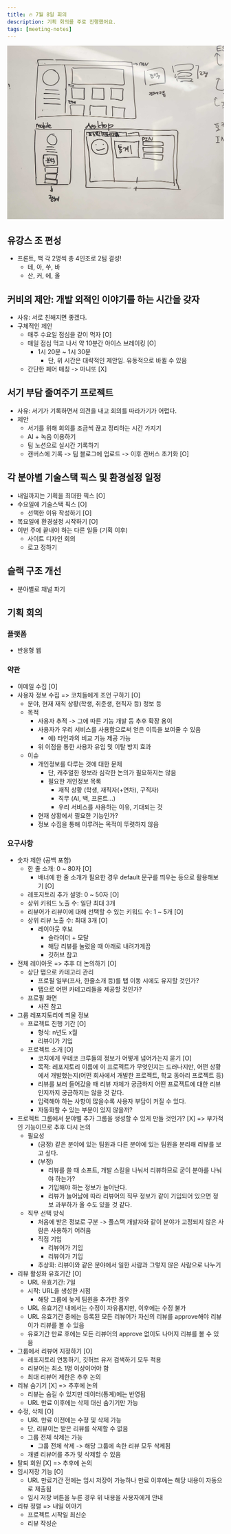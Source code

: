 ```yaml
---
title: 🔥 7월 8일 회의 
description: 기획 회의를 주로 진행했어요.
tags: [meeting-notes]
---
```


![board](./img/layout.jpg)

## 유강스 조 편성

- 프론트, 백 각 2명씩 총 4인조로 2팀 결성!
  - 테, 아, 쑤, 바
  - 산, 커, 에, 올

## 커비의 제안: 개발 외적인 이야기를 하는 시간을 갖자

- 사유: 서로 친해지면 좋겠다.
- 구체적인 제안
  - 매주 수요일 점심을 같이 먹자 [O]
  - 매일 점심 먹고 나서 약 10분간 아이스 브레이킹 [O]
    - 1시 20분 ~ 1시 30분
      - 단, 위 시간은 대략적인 제안임. 유동적으로 바뀔 수 있음
  - 간단한 페어 매칭 -> 마니또 [X]

## 서기 부담 줄여주기 프로젝트

- 사유: 서기가 기록하면서 의견을 내고 회의를 따라가기가 어렵다.
- 제안
  - 서기를 위해 회의를 조금씩 끊고 정리하는 시간 가지기
  - AI + 녹음 이용하기
  - 팀 노션으로 실시간 기록하기
  - 캔버스에 기록 -> 팀 블로그에 업로드 -> 이후 캔버스 초기화 [O]

## 각 분야별 기술스택 픽스 및 환경설정 일정

- 내일까지는 기획을 최대한 픽스 [O]
- 수요일에 기술스택 픽스 [O]
  - 선택한 이유 작성하기 [O]
- 목요일에 환경설정 시작하기 [O]
- 이번 주에 끝내야 하는 다른 일들 (기획 이후)
  - 사이트 디자인 회의
  - 로고 정하기

## 슬랙 구조 개선

- 분야별로 채널 파기

## 기획 회의

### 플랫폼

- 반응형 웹

### 약관

- 이메일 수집 [O]
- 사용자 정보 수집 => 코치들에게 조언 구하기 [O]
  - 분야, 현재 재직 상황(학생, 취준생, 현직자 등) 정보 등
  - 목적
    - 사용자 추적 -> 그에 따른 기능 개발 등 추후 확장 용이
    - 사용자가 우리 서비스를 사용함으로써 얻은 이득을 보여줄 수 있음
      - 예) 타인과의 비교 기능 제공 가능
    - 위 이점을 통한 사용자 유입 및 이탈 방지 효과
  - 이슈
    - 개인정보를 다루는 것에 대한 문제
      - 단, 캐주얼한 정보라 심각한 논의가 필요하지는 않음
      - 필요한 개인정보 목록
        - 재직 상황 (학생, 재직자(+연차), 구직자)
        - 직무 (AI, 백, 프론트...)
        - 우리 서비스를 사용하는 이유, 기대되는 것
    - 현재 상황에서 필요한 기능인가?
    - 정보 수집을 통해 이루려는 목적이 뚜렷하지 않음

### 요구사항

- 숫자 제한 (공백 포함)
  - 한 줄 소개: 0 ~ 80자 [O]
    - 배너에 한 줄 소개가 필요한 경우 default 문구를 띄우는 등으로 활용해보기 [O]
  - 레포지토리 추가 설명: 0 ~ 50자 [O]
  - 상위 키워드 노출 수: 일단 최대 3개
  - 리뷰어가 리뷰이에 대해 선택할 수 있는 키워드 수: 1 ~ 5개 [O]
  - 상위 리뷰 노출 수: 최대 3개 [O]
    - 레이아웃 후보
      - 슬라이더 + 모달
      - 해당 리뷰를 눌렀을 때 아래로 내려가게끔
      - 깃허브 참고
- 전체 레이아웃 => 추후 더 논의하기 [O]
  - 상단 탭으로 카테고리 관리
    - 프로필 일부(프사, 한줄소개 등)를 탭 이동 시에도 유지할 것인가?
    - 탭으로 어떤 카테고리들을 제공할 것인가?
  - 프로필 화면
    - 사진 참고
- 그룹 레포지토리에 띄울 정보
  - 프로젝트 진행 기간 [O]
    - 형식: n년도 x월
    - 리뷰이가 기입
  - 프로젝트 소개 [O]
    - 코치에게 우테코 크루들의 정보가 어떻게 넘어가는지 묻기 [O]
    - 목적: 레포지토리 이름에 이 프로젝트가 무엇인지는 드러나지만, 어떤 상황에서 개발했는지(어떤 회사에서 개발한 프로젝트, 학교 동아리 프로젝트 등)
    - 리뷰를 보러 들어갔을 때 리뷰 자체가 궁금하지 어떤 프로젝트에 대한 리뷰인지까지 궁금하지는 않을 것 같다.
    - 입력해야 하는 사항이 많을수록 사용자 부담이 커질 수 있다.
    - 자동화할 수 있는 부분이 있지 않을까?
- 프로젝트 그룹에서 분야별 추가 그룹을 생성할 수 있게 만들 것인가? [X] => 부가적인 기능이므로 추후 다시 논의
  - 필요성
    - (긍정) 같은 분야에 있는 팀원과 다른 분야에 있는 팀원을 분리해 리뷰를 보고 싶다.
    - (부정)
      - 리뷰를 쓸 때 소프트, 개발 스킬을 나눠서 리뷰하므로 굳이 분야를 나눠야 하는가?
      - 기입해야 하는 정보가 늘어난다.
      - 리뷰가 늘어남에 따라 리뷰어의 직무 정보가 같이 기입되어 있으면 정보 과부하가 올 수도 있을 것 같다.
  - 직무 선택 방식
    - 처음에 받은 정보로 구분 -> 풀스택 개발자와 같이 분야가 고정되지 않은 사람은 사용하기 어려움
    - 직접 기입
      - 리뷰어가 기입
      - 리뷰이가 기입
    - 추상화: 리뷰이와 같은 분야에서 일한 사람과 그렇지 않은 사람으로 나누기
- 리뷰 활성화 유효기간 [O]
  - URL 유효기간: 7일
  - 시작: URL을 생성한 시점
    - 해당 그룹에 늦게 팀원을 추가한 경우
  - URL 유효기간 내에서는 수정이 자유롭지만, 이후에는 수정 불가
  - URL 유효기간 중에는 등록된 모든 리뷰어가 자신의 리뷰를 approve해야 리뷰이가 리뷰를 볼 수 있음
  - 유효기간 만료 후에는 모든 리뷰어의 approve 없이도 나머지 리뷰를 볼 수 있음
- 그룹에서 리뷰어 지정하기 [O]
  - 레포지토리 연동하기, 깃허브 유저 검색하기 모두 적용
  - 리뷰어는 최소 1명 이상이어야 함
  - 최대 리뷰어 제한은 추후 논의
- 리뷰 숨기기 [X] => 추후에 논의
  - 리뷰는 숨길 수 있지만 데이터(통계)에는 반영됨
  - URL 만료 이후에는 삭제 대신 숨기기만 가능
- 수정, 삭제 [O]
  - URL 만료 이전에는 수정 및 삭제 가능
  - 단, 리뷰이는 받은 리뷰를 삭제할 수 없음
  - 그룹 전체 삭제는 가능
    - 그룹 전체 삭제 -> 해당 그룹에 속한 리뷰 모두 삭제됨
  - 개별 리뷰어를 추가 및 삭제할 수 있음
- 탈퇴 회원 [X] => 추후에 논의
- 임시저장 기능 [O]
  - URL 만료기간 전에는 임시 저장이 가능하나 만료 이후에는 해당 내용이 자동으로 제출됨
  - 임시 저장 버튼을 누른 경우 위 내용을 사용자에게 안내
- 리뷰 정렬 => 내일 이야기
  - 프로젝트 시작일 최신순
  - 리뷰 작성순
